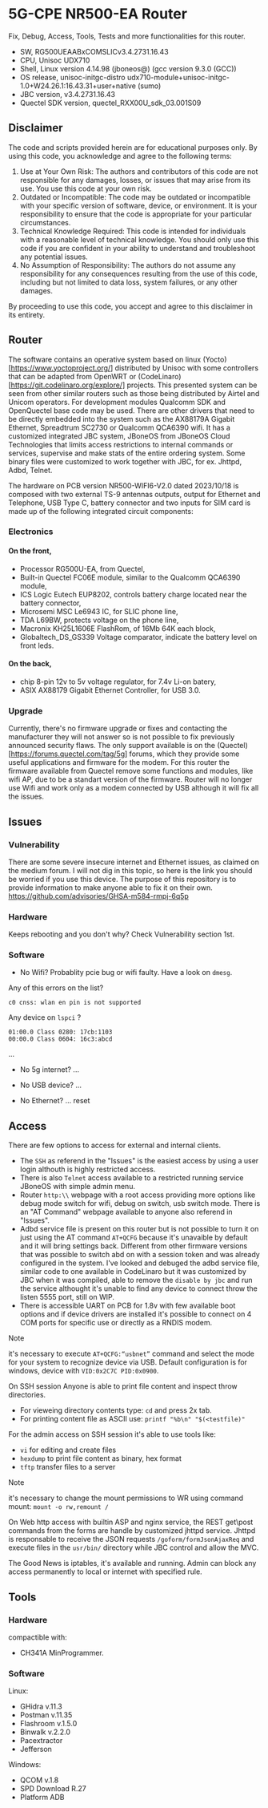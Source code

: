 # 5G-CPE NR500-EA Router
Fix, Debug, Access, Tools, Tests and more functionalities for this router.

+ SW, RG500UEAABxCOMSLICv3.4.2731.16.43
+ CPU, Unisoc UDX710 
+ Shell, Linux version 4.14.98 (jboneos@) (gcc version 9.3.0 (GCC))
+ OS release, unisoc-initgc-distro udx710-module+unisoc-initgc-1.0+W24.26.1:16.43.31+user+native (sumo)
+ JBC version, v3.4.2731.16.43
+ Quectel SDK version, quectel_RXX00U_sdk_03.001S09

## Disclaimer

The code and scripts provided herein are for educational purposes only. By using this code, you acknowledge and agree to the following terms:
  1. Use at Your Own Risk: The authors and contributors of this code are not responsible for any damages, losses, or issues that may arise from its use. You use this code at your own risk.
  2. Outdated or Incompatible: The code may be outdated or incompatible with your specific version of software, device, or environment. It is your responsibility to ensure that the code is appropriate for your particular circumstances.
  3. Technical Knowledge Required: This code is intended for individuals with a reasonable level of technical knowledge. You should only use this code if you are confident in your ability to understand and troubleshoot any potential issues.
  4. No Assumption of Responsibility: The authors do not assume any responsibility for any consequences resulting from the use of this code, including but not limited to data loss, system failures, or any other damages.

By proceeding to use this code, you accept and agree to this disclaimer in its entirety.

## Router

The software contains an operative system based on linux (Yocto) [https://www.yoctoproject.org/] distributed by Unisoc with some controllers that can be adapted from OpenWRT or (CodeLinaro)[https://git.codelinaro.org/explore/] projects. This presented system can be seen from other similar routers such as those being distributed by Airtel and Unicom operators. For development modules Qualcomm SDK and OpenQuectel base code may be used. There are other drivers that need to be directly embedded into the system such as the AX88179A Gigabit Ethernet, Spreadtrum SC2730 or Qualcomm QCA6390 wifi. It has a customized integrated JBC system, JBoneOS from JBoneOS Cloud Technologies that limits access restrictions to internal commands or services, supervise and make stats of the entire ordering system. Some binary files were customized to work together with JBC, for ex. Jhttpd, Adbd, Telnet.

The hardware on PCB version NR500-WIFI6-V2.0 dated 2023/10/18 is composed with two external TS-9 antennas outputs, output for Ethernet and Telephone, USB Type C, battery connector and two inputs for SIM card is made up of the following integrated circuit components: 

### Electronics

#### On the front, 
- Processor RG500U-EA, from Quectel,
- Built-in Quectel FC06E module, similar to the Qualcomm QCA6390 module,
- ICS Logic Eutech EUP8202, controls battery charge located near the battery connector,
- Microsemi MSC Le6943 IC, for SLIC phone line,
- TDA L69BW, protects voltage on the phone line,
- Macronix KH25L1606E FlashRom, of 16Mb 64K each block,
- Globaltech_DS_GS339 Voltage comparator, indicate the battery level on front leds.

#### On the back, 
- chip 8-pin 12v to 5v voltage regulator, for 7.4v Li-on batery,
- ASIX AX88179 Gigabit Ethernet Controller, for USB 3.0.

### Upgrade
Currently, there's no firmware upgrade or fixes and contacting the manufacturer they will not answer so is not possible to fix previously announced security flaws. The only support available is on the (Quectel)[https://forums.quectel.com/tag/5g] forums, which they provide some useful applications and firmware for the modem. For this router the firmware available from Quectel remove some functions and modules, like wifi AP, due to be a standart version of the firmware. Router will no longer use Wifi and work only as a modem connected by USB although it will fix all the issues.

## Issues

### Vulnerability
There are some severe insecure internet and Ethernet issues, as claimed on the medium forum. I will not dig in this topic, so here is the link you should be worried if you use this device. The purpose of this repository is to provide information to make anyone able to fix it on their own.
https://github.com/advisories/GHSA-m584-rmpj-6q5p

### Hardware
Keeps rebooting and you don't why? 
Check Vulnerability section 1st.

### Software
- No Wifi? 
Probablity pcie bug or wifi faulty. Have a look on `dmesg`.

Any of this errors on the list? 
```
c0 cnss: wlan en pin is not supported
```

Any device on `lspci` ?
```
01:00.0 Class 0280: 17cb:1103
00:00.0 Class 0604: 16c3:abcd
```
...

- No 5g internet?
...

- No USB device?
...

- No Ethernet?
... reset

## Access

There are few options to access for external and internal clients. 
- The `SSH` as referend in the "Issues" is the easiest access by using a user login althouth is highly restricted access. 
- There is also `Telnet` access available to a restricted running service JBoneOS with simple admin menu. 
- Router `http:\\` webpage with a root access providing more options like debug mode switch for wifi, debug on switch, usb switch mode. There is an "AT Command" webpage available to anyone also referend in "Issues". 
- Adbd service file is present on this router but is not possible to turn it on just using the AT command `AT+QCFG` because it's unavaible by default and it will bring settings back. Different from other firmware versions that was possible to switch abd on with a session token and was already configured in the system. I've looked and debuged the adbd service file, similar code to one available in CodeLinaro but it was customized by JBC when it was compiled, able to remove the `disable by jbc` and run the service althought it's unable to find any device to connect throw the listen 5555 port, still on WIP. 
- There is accessible UART on PCB for 1.8v with few available boot options and if device drivers are installed it's possible to connect on 4 COM ports for specific use or directly as a RNDIS modem.
> [!NOTE]
> it's necessary to execute `AT+QCFG:“usbnet”` command and select the mode for your system to recognize device via USB. Default configuration is for windows, device with `VID:0x2C7C PID:0x0900`.

On SSH session Anyone is able to print file content and inspect throw directories. 
- For vieweing directory contents type: `cd` and press 2x tab. 
- For printing content file as ASCII use: `printf "%b\n" "$(<testfile)"`

For the admin access on SSH session it's able to use tools like:
- `vi` for editing and create files
- `hexdump` to print file content as binary, hex format
- `tftp` transfer files to a server
> [!NOTE]
> it's necessary to change the mount permissions to WR using command mount: `mount -o rw,remount /`

On Web http access with builtin ASP and nginx service, the REST get\post commands from the forms are handle by customized jhttpd service. Jhttpd is responsable to receive the JSON requests `/goform/formJsonAjaxReq` and execute files in the `usr/bin/` directory while JBC control and allow the MVC.

The Good News is iptables, it's available and running. Admin can block any access permanently to local or internet with specified rule.

## Tools
### Hardware
compactible with:
- CH341A MinProgrammer.

### Software
Linux:
- GHidra v.11.3
- Postman v.11.35
- Flashroom v.1.5.0
- Binwalk v.2.2.0
- Pacextractor
- Jefferson

Windows:
- QCOM v.1.8
- SPD Download R.27
- Platform ADB
